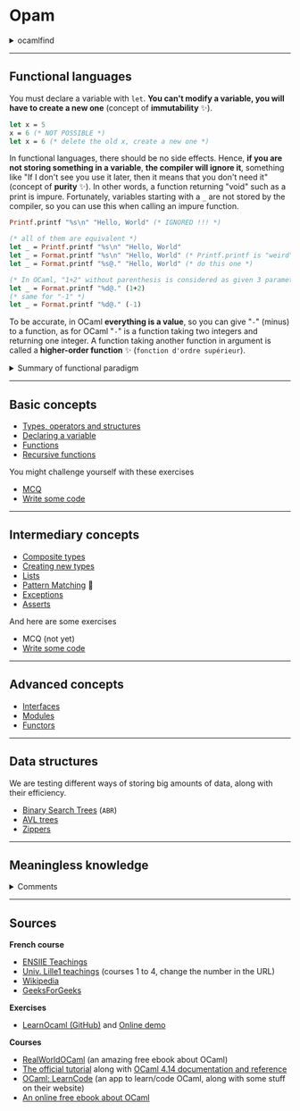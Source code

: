 # Opam

<details class="details-border">
<summary>ocamlfind</summary>

OCaml find to do a lot of things involving libraries. One usage could be to compile using `ocamlc` files that use external libraries.

```bash
# create a file "test"
# while compiling with debug information (-g)
# avg.ml and test.ml
# while linking external libraries: extlib and oUnit
#
# Read the documentation if you want to learn more about -package or -linkpkg, while -g/-o are options of ocamlc
ocamlfind ocamlc -o test -package extlib,oUnit -linkpkg -g avl.ml test.ml
```
</details>

<hr class="sr">

## Functional languages

You must declare a variable with `let`. **You can't modify a variable, you will have to create a new one** (concept of **immutability** ✨).

```ocaml
let x = 5
x = 6 (* NOT POSSIBLE *)
let x = 6 (* delete the old x, create a new one *)
```

In functional languages, there should be no side effects. Hence, **if you are not storing something in a variable**, **the compiler will ignore it**, something like "If I don't see you use it later, then it means that you don't need it" (concept of **purity** ✨). In other words, a function returning "void" such as a print is impure. Fortunately, variables starting with a `_` are not stored by the compiler, so you can use this when calling an impure function.

```ocaml
Printf.printf "%s\n" "Hello, World" (* IGNORED !!! *)

(* all of them are equivalent *)
let _ = Printf.printf "%s\n" "Hello, World"
let _ = Format.printf "%s\n" "Hello, World" (* Printf.printf is "weird", use Format *)
let _ = Format.printf "%s@." "Hello, World" (* do this one *)

(* In OCaml, "1+2" without parenthesis is considered as given 3 parameters '1' '+' '2' to a function, so add parenthesis *)
let _ = Format.printf "%d@." (1+2)
(* same for "-1" *)
let _ = Format.printf "%d@." (-1)
```

To be accurate, in OCaml **everything is a value**, so you can give "`-`" (minus) to a function, as for OCaml "`-`" is a function taking two integers and returning one integer. A function taking another function in argument is called a **higher-order function** ✨ (`fonction d'ordre supérieur`).

<details class="details-border">
<summary>Summary of functional paradigm</summary>

* **Immutability**: you can modify a variable
* **Referential transparency**: if `f(x)=y`,
  writing `y` or `f(x)` must be the same. 
* **Purity**: `f(x)-f(x)` is equals to 0, there is no side effects, and you can predict the outcome of your code
* **Implicit types**: types are implicit
* **First-class citizens**: a function can be given as parameter to another function called higher-order function (`Fonction d'ordre supérieur`)
</details>

<hr class="sl">

## Basic concepts

* [Types, operators and structures](basic/syntax.md)
* [Declaring a variable](basic/variables.md)
* [Functions](basic/functions.md)
* [Recursive functions](basic/rec.md)

You might challenge yourself with these exercises

* [MCQ](basic/mcq.md)
* [Write some code](basic/exercises.md)

<hr class="sr">

## Intermediary concepts

* [Composite types](interm/tuples.md)
* [Creating new types](interm/types.md)
* [Lists](interm/lists.md)
* [Pattern Matching](interm/match.md) 🚀
* [Exceptions](interm/exceptions.md)
* [Asserts](interm/asserts.md)

And here are some exercises

* MCQ (not yet)
* [Write some code](interm/exercises.md)

<hr class="sl">

## Advanced concepts

* [Interfaces](advanced/interfaces.md)
* [Modules](advanced/modules.md)
* [Functors](advanced/functors.md)

<hr class="sl">

## Data structures

We are testing different ways of storing big amounts of data, along with their efficiency.

* [Binary Search Trees](data/bst.md) (`ABR`)
* [AVL trees](data/avl.md)
* [Zippers](data/zippers.md)

<hr class="sr">

## Meaningless knowledge

<details class="details-e mt-4">
<summary>Comments</summary>

In OCaml, comments are not ignored, and they are really parsed... If you are writing a `"` (quote), the parser will think that you started writing a string, even if you are inside a comment. Hence, if the string is not properly finished (no matching quote), you will have an error, as you would if you wrote a non-terminated string in your code.

It can lead to surprising comments ✌, this one bellow (try it), is a valid comment, but most ocaml highlighters such as the one I'm using, are not parsing it properly.

```ocaml
(* "this is a string *)" *)
```

Also, in OCaml, you can have a comment inside another comment. What I mean, is that you can have a closing comment tag inside another comment... In every other language, you will see an error because the comment would be "(* (* *)", but in OCaml, the code below is working fine

```ocaml
(* (* *) *)
```

</details>

<hr class="sl">

## Sources

**French course**

* [ENSIIE Teachings](https://www.ensiie.fr/)
* [Univ. Lille1 teachings](https://www.fil.univ-lille1.fr/~wegrzyno/portail/Elfe/Doc/Cours-PF/cours-1.pdf) (courses 1 to 4, change the number in the URL)
* [Wikipedia](https://en.wikipedia.org/wiki/Functional_programming#Concepts)
* [GeeksForGeeks](https://www.geeksforgeeks.org/functional-programming-paradigm/)

**Exercises**

* [LearnOcaml (GitHub)](https://github.com/ocaml-sf/learn-ocaml) and [Online demo](https://ocaml-sf.org/learn-ocaml-public/)

**Courses**

* [RealWorldOCaml](http://dev.realworldocaml.org/) (an amazing free ebook about OCaml)
* [The official tutorial](https://ocaml.org/docs) along with [OCaml 4.14 documentation and reference](https://v2.ocaml.org/releases/4.14/ocaml-4.14-refman.pdf)
* [OCaml: LearnCode](https://ocaml-learn-code.com/) (an app to learn/code OCaml, along with some stuff on their website)
* [An online free ebook about OCaml](https://cs3110.github.io/textbook/cover.html)